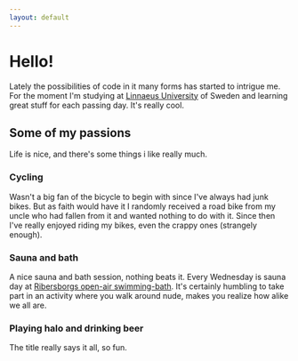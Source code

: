 ```yaml
---
layout: default
---
```


# Hello!

Lately the possibilities of code in it many forms has started to intrigue me. For the moment
I'm studying at [Linnaeus University][linnaeus-university] of Sweden and learning great stuff for each passing day. It's really cool.

## Some of my passions

Life is nice, and there's some things i like really much.

### Cycling

Wasn't a big fan of the bicycle to begin with since I've always had junk bikes. But as faith would have it I randomly received a road bike from my uncle who had fallen from it and wanted nothing to do with it. Since then I've really enjoyed riding my bikes, even the crappy ones (strangely enough).

### Sauna and bath

A nice sauna and bath session, nothing beats it. Every Wednesday is sauna day at [Ribersborgs open-air swimming-bath][ribersbors-kallbadhus]. It's certainly humbling to take part in an activity where you walk around nude, makes you realize how alike we all are.

### Playing halo and drinking beer

The title really says it all, so fun.

[linnaeus-university]:      https://lnu.se/en/
[ribersbors-kallbadhus]:    http://www.ribersborgskallbadhus.se
